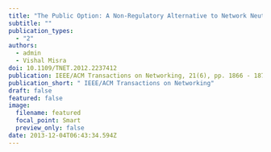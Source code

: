 ```yaml
---
title: "The Public Option: A Non-Regulatory Alternative to Network Neutrality"
subtitle: ""
publication_types:
  - "2"
authors:
  - admin
  - Vishal Misra
doi: 10.1109/TNET.2012.2237412
publication: IEEE/ACM Transactions on Networking, 21(6), pp. 1866 - 1879, December 2013.
publication_short: " IEEE/ACM Transactions on Networking"
draft: false
featured: false
image:
  filename: featured
  focal_point: Smart
  preview_only: false
date: 2013-12-04T06:43:34.594Z
---
```

